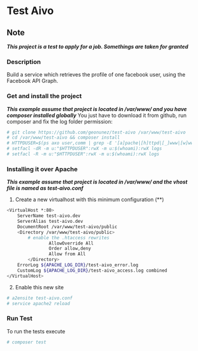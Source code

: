 # Test Aivo

## Note
***This project is a test to apply for a job. Somethings are taken for granted***

### Description
Build a service which retrieves the profile of one facebook user, using the Facebook API Graph.

### Get and install the project
***This example assume that project is located in /var/www/ and you have composer installed globally***
You just have to download it from github, run composer and fix the log folder permission:
```bash
# git clone https://github.com/geonunez/test-aivo /var/www/test-aivo
# cd /var/www/test-aivo && composer install
# HTTPDUSER=$(ps axo user,comm | grep -E '[a]pache|[h]ttpd|[_]www|[w]ww-data|[n]ginx' | grep -v root | head -1 | cut -d\  -f1)
# setfacl -dR -m u:"$HTTPDUSER":rwX -m u:$(whoami):rwX logs
# setfacl -R -m u:"$HTTPDUSER":rwX -m u:$(whoami):rwX logs
```

### Installing it over Apache
***This example assume that project is located in /var/www/ and the vhost file is named as test-aivo.conf***
1. Create a new virtualhost with this minimum configuration (**)
```bash
<VirtualHost *:80>
    ServerName test-aivo.dev
    ServerAlias test-aivo.dev
    DocumentRoot /var/www/test-aivo/public
    <Directory /var/www/test-aivo/public>
        # enable the .htaccess rewrites
                AllowOverride All
                Order allow,deny
                Allow from All
        </Directory>
    ErrorLog ${APACHE_LOG_DIR}/test-aivo_error.log
    CustomLog ${APACHE_LOG_DIR}/test-aivo_access.log combined
</VirtualHost>
```
2. Enable this new site
```bash
# a2ensite test-aivo.conf
# service apache2 reload
```

### Run Test
To run the tests execute
```bash
# composer test
```
